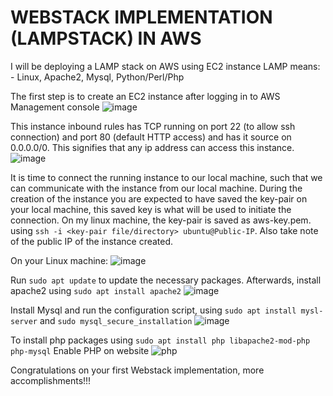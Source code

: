 # WEBSTACK IMPLEMENTATION (LAMPSTACK) IN AWS
I will be deploying a LAMP stack on AWS using EC2 instance
LAMP means: - Linux, Apache2, Mysql, Python/Perl/Php

The first step is to create an EC2 instance after logging in to AWS Management console
![image](https://user-images.githubusercontent.com/20463821/113478715-856b6780-9482-11eb-9d80-7d67d928cb10.png)

This instance inbound rules has TCP running on port 22 (to allow ssh connection) and port 80 (default HTTP access) and has it source on 0.0.0.0/0. This signifies that any ip address can access this instance.
![image](https://user-images.githubusercontent.com/20463821/113478800-0c204480-9483-11eb-8478-00fe0c390ed8.png)

It is time to connect the running instance to our local machine, such that we can communicate with the instance from our local machine. During the creation of the instance you are expected to have saved the key-pair on your local machine, this saved key is what will be used to initiate the connection. On my linux machine, the key-pair is saved as aws-key.pem. using `ssh -i <key-pair file/directory> ubuntu@Public-IP`. Also take note of the public IP of the instance created.

On your Linux machine:
![image](https://user-images.githubusercontent.com/20463821/113479009-48a07000-9484-11eb-9c23-67951efc4b59.png)

Run `sudo apt update` to update the necessary packages.
Afterwards, install apache2 using `sudo apt install apache2`
![image](https://user-images.githubusercontent.com/20463821/113479284-17c13a80-9486-11eb-8502-79527c5b83b6.png)

Install Mysql and run the configuration script, using `sudo apt install mysl-server` and `sudo mysql_secure_installation`
![image](https://user-images.githubusercontent.com/20463821/113479360-8b634780-9486-11eb-9b49-2cbcaf1b161e.png)

To install php packages using `sudo apt install php libapache2-mod-php php-mysql`
Enable PHP on website
![php](https://user-images.githubusercontent.com/20463821/113479416-edbc4800-9486-11eb-9cae-27b9fa0fb3fe.PNG)

Congratulations on your first Webstack implementation, more accomplishments!!!
